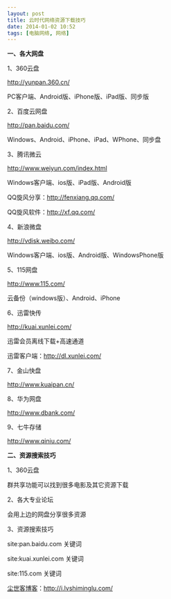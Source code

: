 ```yaml
---
layout: post
title: 云时代网络资源下载技巧
date: 2014-01-02 10:52
tags: [电脑网络, 网络]
---
```

<strong>一、各大网盘</strong>

1、360云盘

<a href="http://yunpan.360.cn/" target="_blank">http://yunpan.360.cn/</a>

PC客户端、Android版、iPhone版、iPad版、同步版

2、百度云网盘

<a href="http://pan.baidu.com/" target="_blank">http://pan.baidu.com/</a>

Windows、Android、iPhone、iPad、WPhone、同步盘

3、腾讯微云

<a href="http://www.weiyun.com/index.html" target="_blank">http://www.weiyun.com/index.html</a>

Windows客户端、ios版、iPad版、Android版

QQ旋风分享：<a href="http://fenxiang.qq.com/" target="_blank">http://fenxiang.qq.com/</a>

QQ旋风软件：<a href="http://xf.qq.com/" target="_blank">http://xf.qq.com/</a>

4、新浪微盘

<a href="http://vdisk.weibo.com/" target="_blank">http://vdisk.weibo.com/</a>

Windows客户端、ios版、Android版、WindowsPhone版

5、115网盘

<a href="http://www.115.com/" target="_blank">http://www.115.com/</a>

云备份（windows版）、Android、iPhone

6、迅雷快传

<a href="http://kuai.xunlei.com/" target="_blank">http://kuai.xunlei.com/</a>

迅雷会员离线下载+高速通道

迅雷客户端：<a href="http://dl.xunlei.com/" target="_blank">http://dl.xunlei.com/</a>

7、金山快盘

<a href="http://www.kuaipan.cn/" target="_blank">http://www.kuaipan.cn/</a>

8、华为网盘

<a href="http://www.dbank.com/" target="_blank">http://www.dbank.com/</a>

9、七牛存储

<a href="http://www.qiniu.com/" target="_blank">http://www.qiniu.com/</a>

<strong>二、资源搜索技巧</strong>

1、360云盘

群共享功能可以找到很多电影及其它资源下载

2、各大专业论坛

会用上边的网盘分享很多资源

3、资源搜索技巧

site:pan.baidu.com 关键词

site:kuai.xunlei.com 关键词

site:115.com 关键词

<a href="http://i.lvshiminglu.com/">尘世客博客</a>：<a href="http://i.lvshiminglu.com/">http://i.lvshiminglu.com/</a>

